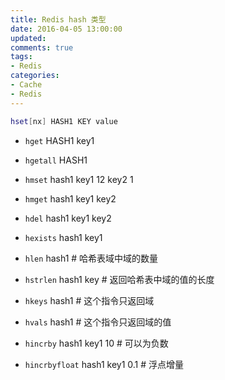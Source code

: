 ```yaml
---
title: Redis hash 类型
date: 2016-04-05 13:00:00
updated:
comments: true
tags:
- Redis
categories:
- Cache
- Redis
---
```


```bash
hset[nx] HASH1 KEY value
```

<!--more-->

* `hget` HASH1 key1

* `hgetall` HASH1

* `hmset` hash1 key1 12 key2 1

* `hmget` hash1 key1 key2

* `hdel` hash1 key1 key2

* `hexists` hash1 key1

* `hlen` hash1 # 哈希表域中域的数量

* `hstrlen` hash1 key # 返回哈希表中域的值的长度

* `hkeys` hash1 # 这个指令只返回域

* `hvals` hash1 # 这个指令只返回域的值

* `hincrby` hash1 key1 10       # 可以为负数

* `hincrbyfloat` hash1 key1 0.1 # 浮点增量
